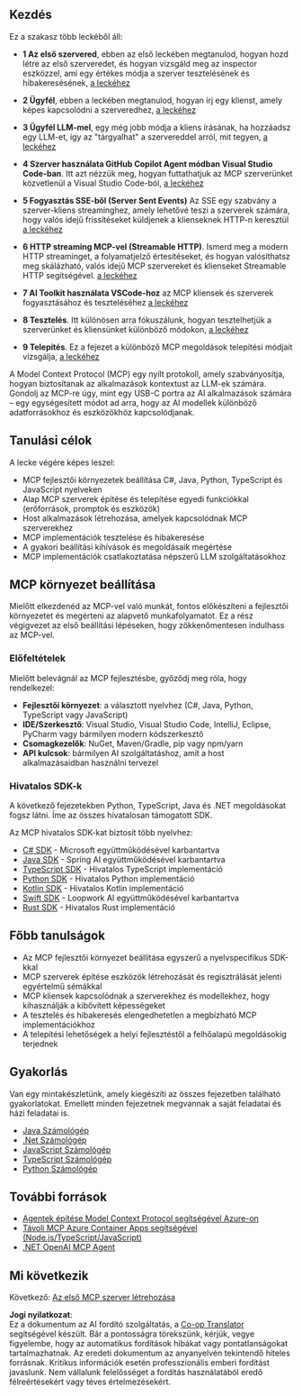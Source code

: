 <!--
CO_OP_TRANSLATOR_METADATA:
{
  "original_hash": "97f1c99b5b12cf03d4b1be68b3636a4a",
  "translation_date": "2025-07-04T18:29:56+00:00",
  "source_file": "03-GettingStarted/README.md",
  "language_code": "hu"
}
-->
## Kezdés  

Ez a szakasz több leckéből áll:

- **1 Az első szervered**, ebben az első leckében megtanulod, hogyan hozd létre az első szerveredet, és hogyan vizsgáld meg az inspector eszközzel, ami egy értékes módja a szerver tesztelésének és hibakeresésének, [a leckéhez](/03-GettingStarted/01-first-server/README.md)

- **2 Ügyfél**, ebben a leckében megtanulod, hogyan írj egy klienst, amely képes kapcsolódni a szerveredhez, [a leckéhez](/03-GettingStarted/02-client/README.md)

- **3 Ügyfél LLM-mel**, egy még jobb módja a kliens írásának, ha hozzáadsz egy LLM-et, így az "tárgyalhat" a szervereddel arról, mit tegyen, [a leckéhez](/03-GettingStarted/03-llm-client/README.md)

- **4 Szerver használata GitHub Copilot Agent módban Visual Studio Code-ban**. Itt azt nézzük meg, hogyan futtathatjuk az MCP szerverünket közvetlenül a Visual Studio Code-ból, [a leckéhez](/03-GettingStarted/04-vscode/README.md)

- **5 Fogyasztás SSE-ből (Server Sent Events)** Az SSE egy szabvány a szerver-kliens streaminghez, amely lehetővé teszi a szerverek számára, hogy valós idejű frissítéseket küldjenek a klienseknek HTTP-n keresztül [a leckéhez](/03-GettingStarted/05-sse-server/README.md)

- **6 HTTP streaming MCP-vel (Streamable HTTP)**. Ismerd meg a modern HTTP streaminget, a folyamatjelző értesítéseket, és hogyan valósíthatsz meg skálázható, valós idejű MCP szervereket és klienseket Streamable HTTP segítségével. [a leckéhez](/03-GettingStarted/06-http-streaming/README.md)

- **7 AI Toolkit használata VSCode-hoz** az MCP kliensek és szerverek fogyasztásához és teszteléséhez [a leckéhez](/03-GettingStarted/07-aitk/README.md)

- **8 Tesztelés**. Itt különösen arra fókuszálunk, hogyan tesztelhetjük a szerverünket és kliensünket különböző módokon, [a leckéhez](/03-GettingStarted/08-testing/README.md)

- **9 Telepítés**. Ez a fejezet a különböző MCP megoldások telepítési módjait vizsgálja, [a leckéhez](/03-GettingStarted/09-deployment/README.md)


A Model Context Protocol (MCP) egy nyílt protokoll, amely szabványosítja, hogyan biztosítanak az alkalmazások kontextust az LLM-ek számára. Gondolj az MCP-re úgy, mint egy USB-C portra az AI alkalmazások számára – egy egységesített módot ad arra, hogy az AI modellek különböző adatforrásokhoz és eszközökhöz kapcsolódjanak.

## Tanulási célok

A lecke végére képes leszel:

- MCP fejlesztői környezetek beállítása C#, Java, Python, TypeScript és JavaScript nyelveken
- Alap MCP szerverek építése és telepítése egyedi funkciókkal (erőforrások, promptok és eszközök)
- Host alkalmazások létrehozása, amelyek kapcsolódnak MCP szerverekhez
- MCP implementációk tesztelése és hibakeresése
- A gyakori beállítási kihívások és megoldásaik megértése
- MCP implementációk csatlakoztatása népszerű LLM szolgáltatásokhoz

## MCP környezet beállítása

Mielőtt elkezdenéd az MCP-vel való munkát, fontos előkészíteni a fejlesztői környezetet és megérteni az alapvető munkafolyamatot. Ez a rész végigvezet az első beállítási lépéseken, hogy zökkenőmentesen indulhass az MCP-vel.

### Előfeltételek

Mielőtt belevágnál az MCP fejlesztésbe, győződj meg róla, hogy rendelkezel:

- **Fejlesztői környezet**: a választott nyelvhez (C#, Java, Python, TypeScript vagy JavaScript)
- **IDE/Szerkesztő**: Visual Studio, Visual Studio Code, IntelliJ, Eclipse, PyCharm vagy bármilyen modern kódszerkesztő
- **Csomagkezelők**: NuGet, Maven/Gradle, pip vagy npm/yarn
- **API kulcsok**: bármilyen AI szolgáltatáshoz, amit a host alkalmazásaidban használni tervezel


### Hivatalos SDK-k

A következő fejezetekben Python, TypeScript, Java és .NET megoldásokat fogsz látni. Íme az összes hivatalosan támogatott SDK.

Az MCP hivatalos SDK-kat biztosít több nyelvhez:
- [C# SDK](https://github.com/modelcontextprotocol/csharp-sdk) - Microsoft együttműködésével karbantartva
- [Java SDK](https://github.com/modelcontextprotocol/java-sdk) - Spring AI együttműködésével karbantartva
- [TypeScript SDK](https://github.com/modelcontextprotocol/typescript-sdk) - Hivatalos TypeScript implementáció
- [Python SDK](https://github.com/modelcontextprotocol/python-sdk) - Hivatalos Python implementáció
- [Kotlin SDK](https://github.com/modelcontextprotocol/kotlin-sdk) - Hivatalos Kotlin implementáció
- [Swift SDK](https://github.com/modelcontextprotocol/swift-sdk) - Loopwork AI együttműködésével karbantartva
- [Rust SDK](https://github.com/modelcontextprotocol/rust-sdk) - Hivatalos Rust implementáció

## Főbb tanulságok

- Az MCP fejlesztői környezet beállítása egyszerű a nyelvspecifikus SDK-kkal
- MCP szerverek építése eszközök létrehozását és regisztrálását jelenti egyértelmű sémákkal
- MCP kliensek kapcsolódnak a szerverekhez és modellekhez, hogy kihasználják a kibővített képességeket
- A tesztelés és hibakeresés elengedhetetlen a megbízható MCP implementációkhoz
- A telepítési lehetőségek a helyi fejlesztéstől a felhőalapú megoldásokig terjednek

## Gyakorlás

Van egy mintakészletünk, amely kiegészíti az összes fejezetben található gyakorlatokat. Emellett minden fejezetnek megvannak a saját feladatai és házi feladatai is.

- [Java Számológép](./samples/java/calculator/README.md)
- [.Net Számológép](../../../03-GettingStarted/samples/csharp)
- [JavaScript Számológép](./samples/javascript/README.md)
- [TypeScript Számológép](./samples/typescript/README.md)
- [Python Számológép](../../../03-GettingStarted/samples/python)

## További források

- [Agentek építése Model Context Protocol segítségével Azure-on](https://learn.microsoft.com/azure/developer/ai/intro-agents-mcp)
- [Távoli MCP Azure Container Apps segítségével (Node.js/TypeScript/JavaScript)](https://learn.microsoft.com/samples/azure-samples/mcp-container-ts/mcp-container-ts/)
- [.NET OpenAI MCP Agent](https://learn.microsoft.com/samples/azure-samples/openai-mcp-agent-dotnet/openai-mcp-agent-dotnet/)

## Mi következik

Következő: [Az első MCP szerver létrehozása](./01-first-server/README.md)

**Jogi nyilatkozat**:  
Ez a dokumentum az AI fordító szolgáltatás, a [Co-op Translator](https://github.com/Azure/co-op-translator) segítségével készült. Bár a pontosságra törekszünk, kérjük, vegye figyelembe, hogy az automatikus fordítások hibákat vagy pontatlanságokat tartalmazhatnak. Az eredeti dokumentum az anyanyelvén tekintendő hiteles forrásnak. Kritikus információk esetén professzionális emberi fordítást javaslunk. Nem vállalunk felelősséget a fordítás használatából eredő félreértésekért vagy téves értelmezésekért.
